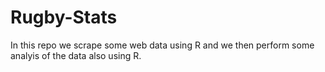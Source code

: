 # Rugby-Stats

In this repo we scrape some web data using R and we then perform some analyis of the data also using R.

